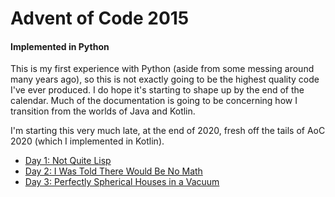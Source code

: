 # Advent of Code 2015
#### Implemented in Python

This is my first experience with Python (aside from some messing around many years ago),
so this is not exactly going to be the highest quality code I've ever
produced. I do hope it's starting to shape up by the end of the calendar. 
Much of the documentation is going to be concerning how I transition from
the worlds of Java and Kotlin.

I'm starting this very much late, at the end of 2020, fresh off the tails of AoC 2020 (which I 
implemented in Kotlin).

* [Day 1: Not Quite Lisp](/doc/day1.md)
* [Day 2: I Was Told There Would Be No Math](/doc/day2.md)
* [Day 3: Perfectly Spherical Houses in a Vacuum](/doc/day3.md)